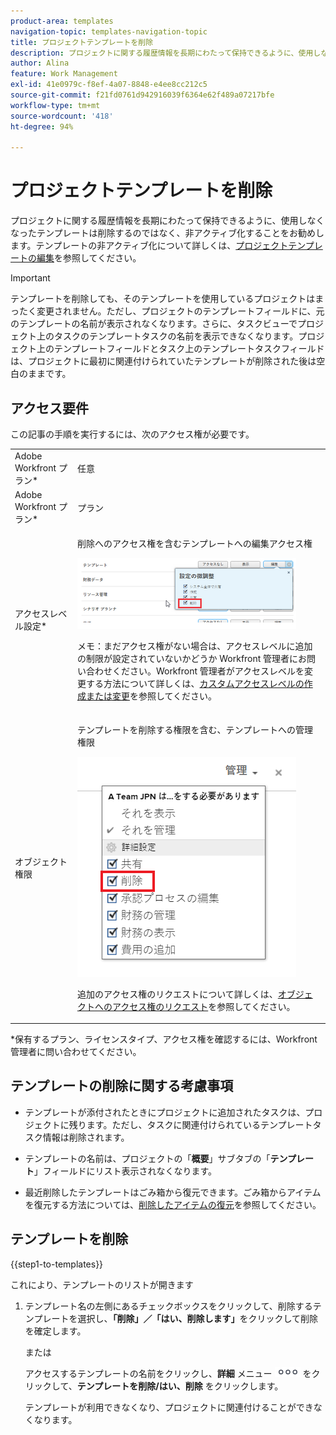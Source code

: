 ```yaml
---
product-area: templates
navigation-topic: templates-navigation-topic
title: プロジェクトテンプレートを削除
description: プロジェクトに関する履歴情報を長期にわたって保持できるように、使用しなくなったテンプレートは削除するのではなく、非アクティブ化することをお勧めします。
author: Alina
feature: Work Management
exl-id: 41e0979c-f8ef-4a07-8848-e4ee8cc212c5
source-git-commit: f21fd0761d942916039f6364e62f489a07217bfe
workflow-type: tm+mt
source-wordcount: '418'
ht-degree: 94%

---
```


# プロジェクトテンプレートを削除

プロジェクトに関する履歴情報を長期にわたって保持できるように、使用しなくなったテンプレートは削除するのではなく、非アクティブ化することをお勧めします。テンプレートの非アクティブ化について詳しくは、[プロジェクトテンプレートの編集](../../../manage-work/projects/create-and-manage-templates/edit-templates.md)を参照してください。

>[!IMPORTANT]
>
>テンプレートを削除しても、そのテンプレートを使用しているプロジェクトはまったく変更されません。ただし、プロジェクトのテンプレートフィールドに、元のテンプレートの名前が表示されなくなります。さらに、タスクビューでプロジェクト上のタスクのテンプレートタスクの名前を表示できなくなります。プロジェクト上のテンプレートフィールドとタスク上のテンプレートタスクフィールドは、プロジェクトに最初に関連付けられていたテンプレートが削除された後は空白のままです。

## アクセス要件

この記事の手順を実行するには、次のアクセス権が必要です。

<table style="table-layout:auto"> 
 <col> 
 <col> 
 <tbody> 
  <tr> 
   <td role="rowheader">Adobe Workfront プラン*</td> 
   <td> <p>任意</p> </td> 
  </tr> 
  <tr> 
   <td role="rowheader">Adobe Workfront プラン*</td> 
   <td> <p>プラン </p> </td> 
  </tr> 
  <tr> 
   <td role="rowheader">アクセスレベル設定*</td> 
   <td> <p>削除へのアクセス権を含むテンプレートへの編集アクセス権</p> <p> <img src="assets/template-access-level-with-advanced-settings-350x113.png" style="width: 350;height: 113;"> </p> <p>メモ：まだアクセス権がない場合は、アクセスレベルに追加の制限が設定されていないかどうか Workfront 管理者にお問い合わせください。Workfront 管理者がアクセスレベルを変更する方法について詳しくは、<a href="../../../administration-and-setup/add-users/configure-and-grant-access/create-modify-access-levels.md" class="MCXref xref">カスタムアクセスレベルの作成または変更</a>を参照してください。</p> </td> 
  </tr> 
  <tr> 
   <td role="rowheader">オブジェクト権限</td> 
   <td> <p>テンプレートを削除する権限を含む、テンプレートへの管理権限</p> <p> <img src="assets/template-manage-permissions-with-advanced-settings-350x352.png" style="width: 350;height: 352;"> </p> <p>追加のアクセス権のリクエストについて詳しくは、<a href="../../../workfront-basics/grant-and-request-access-to-objects/request-access.md" class="MCXref xref">オブジェクトへのアクセス権のリクエスト</a>を参照してください。</p> </td> 
  </tr> 
 </tbody> 
</table>

&#42;保有するプラン、ライセンスタイプ、アクセス権を確認するには、Workfront 管理者に問い合わせてください。

## テンプレートの削除に関する考慮事項

* テンプレートが添付されたときにプロジェクトに追加されたタスクは、プロジェクトに残ります。ただし、タスクに関連付けられているテンプレートタスク情報は削除されます。
* テンプレートの名前は、プロジェクトの「**概要**」サブタブの「**テンプレート**」フィールドにリスト表示されなくなります。

* 最近削除したテンプレートはごみ箱から復元できます。ごみ箱からアイテムを復元する方法については、[削除したアイテムの復元](../../../administration-and-setup/manage-workfront/manage-deleted-items/restore-deleted-items.md)を参照してください。

## テンプレートを削除

{{step1-to-templates}}

これにより、テンプレートのリストが開きます

1. テンプレート名の左側にあるチェックボックスをクリックして、削除するテンプレートを選択し、**「削除」／「はい、削除します」**&#x200B;をクリックして削除を確定します。

   または

   アクセスするテンプレートの名前をクリックし、**詳細** メニュー ![ 詳細アイコン ](assets/qs-more-icon-on-an-object.png) をクリックして、**テンプレートを削除/はい、削除** をクリックします。

   テンプレートが利用できなくなり、プロジェクトに関連付けることができなくなります。
